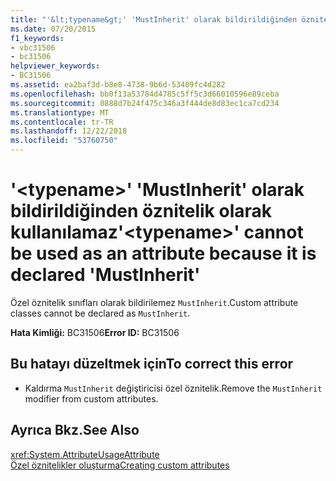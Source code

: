 ```yaml
---
title: "'&lt;typename&gt;' 'MustInherit' olarak bildirildiğinden öznitelik olarak kullanılamaz"
ms.date: 07/20/2015
f1_keywords:
- vbc31506
- bc31506
helpviewer_keywords:
- BC31506
ms.assetid: ea2baf3d-b8e8-4738-9b6d-53409fc4d282
ms.openlocfilehash: bb0f13a53784d4785c5ff5c3d66010596e89ceba
ms.sourcegitcommit: 0888d7b24f475c346a3f444de8d83ec1ca7cd234
ms.translationtype: MT
ms.contentlocale: tr-TR
ms.lasthandoff: 12/22/2018
ms.locfileid: "53760750"
---
```

# <a name="lttypenamegt-cannot-be-used-as-an-attribute-because-it-is-declared-mustinherit"></a><span data-ttu-id="04c2e-102">'&lt;typename&gt;' 'MustInherit' olarak bildirildiğinden öznitelik olarak kullanılamaz</span><span class="sxs-lookup"><span data-stu-id="04c2e-102">'&lt;typename&gt;' cannot be used as an attribute because it is declared 'MustInherit'</span></span>
<span data-ttu-id="04c2e-103">Özel öznitelik sınıfları olarak bildirilemez `MustInherit`.</span><span class="sxs-lookup"><span data-stu-id="04c2e-103">Custom attribute classes cannot be declared as `MustInherit`.</span></span>  
  
 <span data-ttu-id="04c2e-104">**Hata Kimliği:** BC31506</span><span class="sxs-lookup"><span data-stu-id="04c2e-104">**Error ID:** BC31506</span></span>  
  
## <a name="to-correct-this-error"></a><span data-ttu-id="04c2e-105">Bu hatayı düzeltmek için</span><span class="sxs-lookup"><span data-stu-id="04c2e-105">To correct this error</span></span>  
  
-   <span data-ttu-id="04c2e-106">Kaldırma `MustInherit` değiştiricisi özel öznitelik.</span><span class="sxs-lookup"><span data-stu-id="04c2e-106">Remove the `MustInherit` modifier from custom attributes.</span></span>  
  
## <a name="see-also"></a><span data-ttu-id="04c2e-107">Ayrıca Bkz.</span><span class="sxs-lookup"><span data-stu-id="04c2e-107">See Also</span></span>  
 <xref:System.AttributeUsageAttribute>  
 [<span data-ttu-id="04c2e-108">Özel öznitelikler oluşturma</span><span class="sxs-lookup"><span data-stu-id="04c2e-108">Creating custom attributes</span></span>](~/docs/visual-basic/programming-guide/concepts/attributes/creating-custom-attributes.md)
